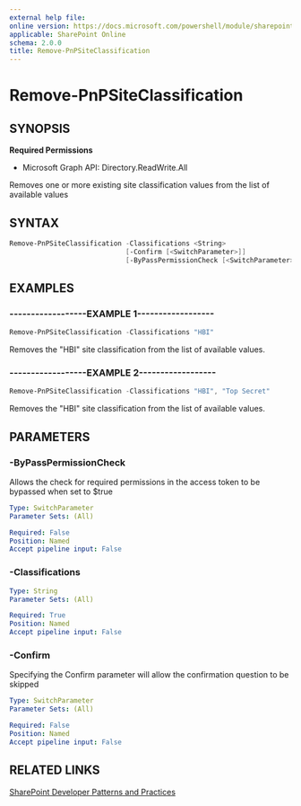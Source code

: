 ```yaml
---
external help file:
online version: https://docs.microsoft.com/powershell/module/sharepoint-pnp/remove-pnpsiteclassification
applicable: SharePoint Online
schema: 2.0.0
title: Remove-PnPSiteClassification
---
```


# Remove-PnPSiteClassification

## SYNOPSIS

**Required Permissions**

  * Microsoft Graph API: Directory.ReadWrite.All

Removes one or more existing site classification values from the list of available values

## SYNTAX 

```powershell
Remove-PnPSiteClassification -Classifications <String>
                             [-Confirm [<SwitchParameter>]]
                             [-ByPassPermissionCheck [<SwitchParameter>]]
```

## EXAMPLES

### ------------------EXAMPLE 1------------------
```powershell
Remove-PnPSiteClassification -Classifications "HBI"
```

Removes the "HBI" site classification from the list of available values.

### ------------------EXAMPLE 2------------------
```powershell
Remove-PnPSiteClassification -Classifications "HBI", "Top Secret"
```

Removes the "HBI" site classification from the list of available values.

## PARAMETERS

### -ByPassPermissionCheck
Allows the check for required permissions in the access token to be bypassed when set to $true

```yaml
Type: SwitchParameter
Parameter Sets: (All)

Required: False
Position: Named
Accept pipeline input: False
```

### -Classifications


```yaml
Type: String
Parameter Sets: (All)

Required: True
Position: Named
Accept pipeline input: False
```

### -Confirm
Specifying the Confirm parameter will allow the confirmation question to be skipped

```yaml
Type: SwitchParameter
Parameter Sets: (All)

Required: False
Position: Named
Accept pipeline input: False
```

## RELATED LINKS

[SharePoint Developer Patterns and Practices](https://aka.ms/sppnp)